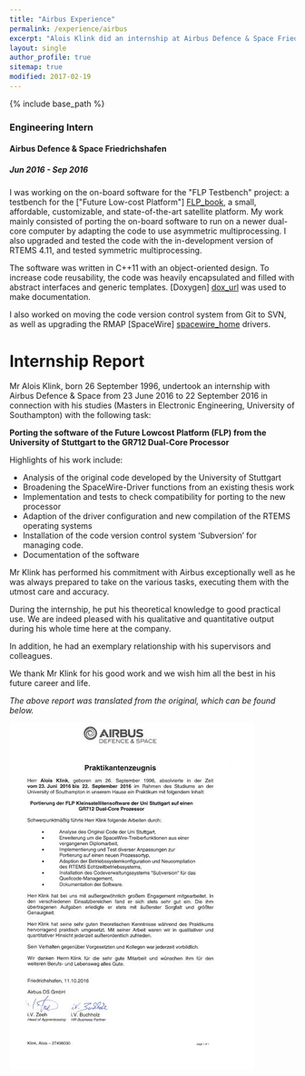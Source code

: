 ```yaml
---
title: "Airbus Experience"
permalink: /experience/airbus
excerpt: "Alois Klink did an internship at Airbus Defence & Space Friedrichshafen, working on the onboard software for the FLP Testbench, a testbench for a low-cost satellite."
layout: single
author_profile: true
sitemap: true
modified: 2017-02-19
---
```


{% include base_path %}

### Engineering Intern

#### Airbus Defence & Space Friedrichshafen

##### Jun 2016 - Sep 2016

I was working on the on-board software for the "FLP Testbench" project: a
testbench for the ["Future Low-cost Platform"] [FLP_book], a small, affordable, 
customizable, and state-of-the-art satellite
platform. My work mainly consisted of porting the on-board software to run on a
newer dual-core computer by adapting the code to use asymmetric multiprocessing.
I also upgraded and tested the code with the in-development version of RTEMS 4.11,
and tested symmetric multiprocessing. 

The software was written in C++11 with an object-oriented design. To increase code
reusability, the code was heavily encapsulated and filled with abstract
interfaces and generic templates. [Doxygen] [dox_url] was used to make documentation.

I also worked on moving the code version control system from Git to SVN, as well
as upgrading the RMAP [SpaceWire] [spacewire_home] drivers.

[FLP_book]: http://www.springer.com/gb/book/9783319235028
[spacewire_home]: http://spacewire.esa.int
[dox_url]: http://www.stack.nl/~dimitri/doxygen/

# Internship Report
Mr Alois Klink, born 26 September 1996, undertook an internship with Airbus Defence & Space
from 23 June 2016 to 22 September 2016 in connection with his studies 
(Masters in Electronic Engineering, University of Southampton) with the following task:

**Porting the software of the Future Lowcost Platform (FLP) from the University of Stuttgart to the GR712 Dual-Core Processor**

Highlights of his work include:

- Analysis of the original code developed by the University of Stuttgart
- Broadening the SpaceWire-Driver functions from an existing thesis work
- Implementation and tests to check compatibility for porting to the new processor
- Adaption of the driver configuration and new compilation of the RTEMS operating systems
- Installation of the code version control system ‘Subversion’ for managing code.
- Documentation of the software

Mr Klink has performed his commitment with Airbus exceptionally well as he was 
always prepared to take on the various tasks, executing them with the utmost care
 and accuracy.

During the internship, he put his theoretical knowledge to good practical use.
We are indeed pleased with his qualitative and quantitative output during his whole time here at the company.

In addition, he had an exemplary relationship with his supervisors and colleagues.

We thank Mr Klink for his good work and we wish him all the best in his future career and life.

*The above report was translated from the original, which can be found below.*

![Original Airbus Testimonial](../images/airbusPraktikantenzeugnis.jpg)
